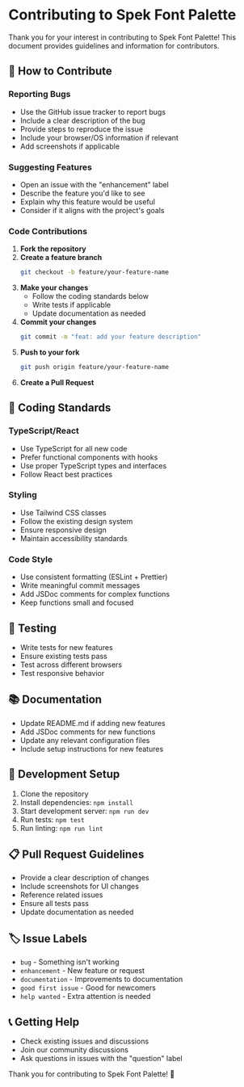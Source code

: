 # Contributing to Spek Font Palette

Thank you for your interest in contributing to Spek Font Palette! This document provides guidelines and information for contributors.

## 🤝 How to Contribute

### Reporting Bugs

- Use the GitHub issue tracker to report bugs
- Include a clear description of the bug
- Provide steps to reproduce the issue
- Include your browser/OS information if relevant
- Add screenshots if applicable

### Suggesting Features

- Open an issue with the "enhancement" label
- Describe the feature you'd like to see
- Explain why this feature would be useful
- Consider if it aligns with the project's goals

### Code Contributions

1. **Fork the repository**
2. **Create a feature branch**
   ```bash
   git checkout -b feature/your-feature-name
   ```
3. **Make your changes**
   - Follow the coding standards below
   - Write tests if applicable
   - Update documentation as needed
4. **Commit your changes**
   ```bash
   git commit -m "feat: add your feature description"
   ```
5. **Push to your fork**
   ```bash
   git push origin feature/your-feature-name
   ```
6. **Create a Pull Request**

## 📝 Coding Standards

### TypeScript/React
- Use TypeScript for all new code
- Prefer functional components with hooks
- Use proper TypeScript types and interfaces
- Follow React best practices

### Styling
- Use Tailwind CSS classes
- Follow the existing design system
- Ensure responsive design
- Maintain accessibility standards

### Code Style
- Use consistent formatting (ESLint + Prettier)
- Write meaningful commit messages
- Add JSDoc comments for complex functions
- Keep functions small and focused

## 🧪 Testing

- Write tests for new features
- Ensure existing tests pass
- Test across different browsers
- Test responsive behavior

## 📚 Documentation

- Update README.md if adding new features
- Add JSDoc comments for new functions
- Update any relevant configuration files
- Include setup instructions for new features

## 🚀 Development Setup

1. Clone the repository
2. Install dependencies: `npm install`
3. Start development server: `npm run dev`
4. Run tests: `npm test`
5. Run linting: `npm run lint`

## 📋 Pull Request Guidelines

- Provide a clear description of changes
- Include screenshots for UI changes
- Reference related issues
- Ensure all tests pass
- Update documentation as needed

## 🏷️ Issue Labels

- `bug` - Something isn't working
- `enhancement` - New feature or request
- `documentation` - Improvements to documentation
- `good first issue` - Good for newcomers
- `help wanted` - Extra attention is needed

## 📞 Getting Help

- Check existing issues and discussions
- Join our community discussions
- Ask questions in issues with the "question" label

Thank you for contributing to Spek Font Palette! 🎨
